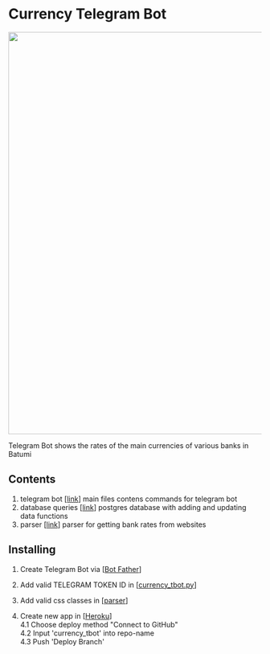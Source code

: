 # Currency Telegram Bot

<p align="center"> 
<img src="https://user-images.githubusercontent.com/85646058/186297479-aeabe60c-e3f5-475d-9b3d-0da4b4bdc48b.jpg" width="800">
</p>

Telegram Bot shows the rates of the main currencies of various banks in Batumi

## Contents

1. telegram bot [[link](https://github.com/ArtKrup/currency_tbot/edit/master/currency_tbot.py)]
  main files contens commands for telegram bot
2. database queries [[link](https://github.com/ArtKrup/currency_tbot/blob/master/queries.py)]
  postgres database with adding and updating data functions 
3. parser [[link](https://github.com/ArtKrup/currency_tbot/blob/master/requests_banks.py)]
  parser for getting bank rates from websites

## Installing

1. Create Telegram Bot via [[Bot Father](https://t.me/BotFather)]

2. Add valid TELEGRAM TOKEN ID in [[currency_tbot.py](https://github.com/ArtKrup/currency_tbot/edit/master/currency_tbot.py)]

3. Add valid css classes in [[parser](https://github.com/ArtKrup/currency_tbot/blob/master/requests_banks.py)]

4. Create new app in [[Heroku](https://dashboard.heroku.com/apps)]
  <br>4.1 Choose deploy method "Connect to GitHub"
  <br>4.2 Input 'currency_tbot' into repo-name
  <br>4.3 Push 'Deploy Branch'
  
